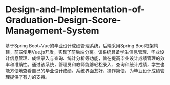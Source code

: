 # Design-and-Implementation-of-Graduation-Design-Score-Management-System
基于Spring Boot+Vue的毕业设计成绩管理系统，后端采用Spring Boot框架构建，前端使用Vue.js开发，实现了前后端分离。该系统具备学生信息管理、毕业设计信息管理、成绩录入与查询、统计分析等功能，旨在提高毕业设计成绩管理的效率和准确性。通过该系统，管理员和教师能够轻松录入、查询和统计成绩，学生也能方便地查看自己的毕业设计成绩。系统界面友好，操作简便，为毕业设计成绩管理提供了有力的支持。
